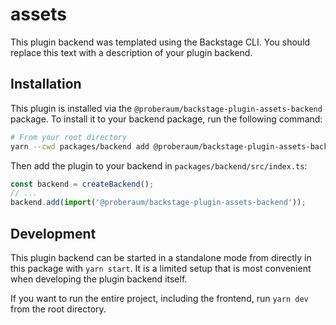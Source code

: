 # assets

This plugin backend was templated using the Backstage CLI. You should replace this text with a description of your plugin backend.

## Installation

This plugin is installed via the `@proberaum/backstage-plugin-assets-backend` package. To install it to your backend package, run the following command:

```bash
# From your root directory
yarn --cwd packages/backend add @proberaum/backstage-plugin-assets-backend
```

Then add the plugin to your backend in `packages/backend/src/index.ts`:

```ts
const backend = createBackend();
// ...
backend.add(import('@proberaum/backstage-plugin-assets-backend'));
```

## Development

This plugin backend can be started in a standalone mode from directly in this
package with `yarn start`. It is a limited setup that is most convenient when
developing the plugin backend itself.

If you want to run the entire project, including the frontend, run `yarn dev` from the root directory.
